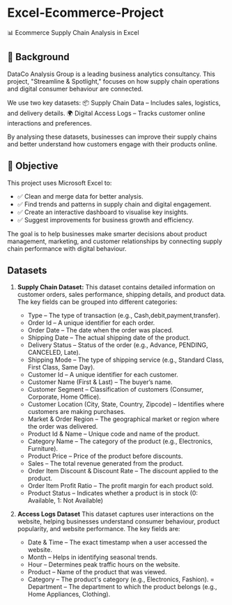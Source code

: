 # Excel-Ecommerce-Project
📊 Ecommerce Supply Chain Analysis in Excel

## 📖 **Background**
DataCo Analysis Group is a leading business analytics consultancy. This project, "Streamline & Spotlight," focuses on how supply chain operations and digital consumer behaviour are connected.

We use two key datasets:
📦 Supply Chain Data – Includes sales, logistics, and delivery details.
🌍 Digital Access Logs – Tracks customer online interactions and preferences.

By analysing these datasets, businesses can improve their supply chains and better understand how customers engage with their products online.

## 🎯 **Objective**
This project uses Microsoft Excel to:

- ✅ Clean and merge data for better analysis.
- ✅ Find trends and patterns in supply chain and digital engagement.
- ✅ Create an interactive dashboard to visualise key insights.
- ✅ Suggest improvements for business growth and efficiency.

The goal is to help businesses make smarter decisions about product management, marketing, and customer relationships by connecting supply chain performance with digital behaviour.

## **Datasets**

1. **Supply Chain Dataset:**
   This dataset contains detailed information on customer orders, sales performance, shipping details, and product data. The key fields can be grouped into different categories:
   
   - Type – The type of transaction (e.g., Cash,debit,payment,transfer).
   - Order Id – A unique identifier for each order.
   - Order Date – The date when the order was placed.
   - Shipping Date – The actual shipping date of the product.
   - Delivery Status – Status of the order (e.g., Advance, PENDING, CANCELED, Late).
   - Shipping Mode – The type of shipping service (e.g., Standard Class, First Class, Same Day).
   - Customer Id – A unique identifier for each customer.
   - Customer Name (First & Last) – The buyer’s name.
   - Customer Segment – Classification of customers (Consumer, Corporate, Home Office).
   - Customer Location (City, State, Country, Zipcode) – Identifies where customers are making purchases.
   - Market & Order Region – The geographical market or region where the order was delivered.
   - Product Id & Name – Unique code and name of the product.
   - Category Name – The category of the product (e.g., Electronics, Furniture).
   - Product Price – Price of the product before discounts.
   - Sales – The total revenue generated from the product.
   - Order Item Discount & Discount Rate – The discount applied to the product.
   - Order Item Profit Ratio – The profit margin for each product sold.
   - Product Status – Indicates whether a product is in stock (0: Available, 1: Not Available)
     
2. **Access Logs Dataset**
   This dataset captures user interactions on the website, helping businesses understand consumer behaviour, product popularity, and website performance. The key fields are:
   
   - Date & Time – The exact timestamp when a user accessed the website.
   - Month – Helps in identifying seasonal trends.
   - Hour – Determines peak traffic hours on the website.
   - Product – Name of the product that was viewed.
   - Category – The product's category (e.g., Electronics, Fashion).
   = Department – The department to which the product belongs (e.g., Home Appliances, Clothing).
   




